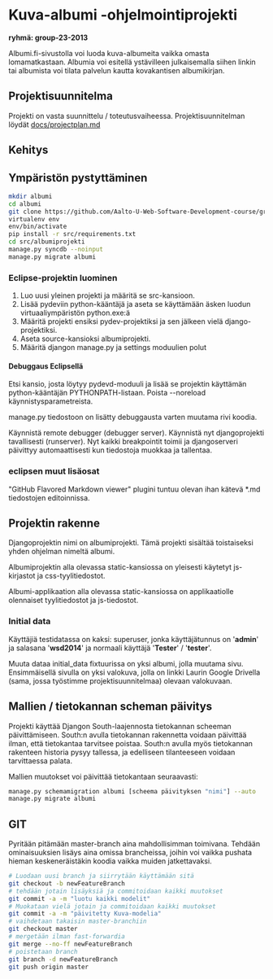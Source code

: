 Kuva-albumi -ohjelmointiprojekti
===============
**ryhmä: group-23-2013**

Albumi.fi-sivustolla voi luoda kuva-albumeita vaikka omasta lomamatkastaan.
Albumia voi esitellä ystävilleen julkaisemalla siihen linkin tai albumista voi tilata 
palvelun kautta kovakantisen albumikirjan.



Projektisuunnitelma
---------------

Projekti on vasta suunnittelu / toteutusvaiheessa.
Projektisuunnitelman löydät [docs/projectplan.md](docs/projectplan.md)


Kehitys
---------------

## Ympäristön pystyttäminen

```bash
mkdir albumi
cd albumi
git clone https://github.com/Aalto-U-Web-Software-Development-course/group-23-2013.git src
virtualenv env
env/bin/activate
pip install -r src/requirements.txt
cd src/albumiprojekti
manage.py syncdb --noinput
manage.py migrate albumi
```

### Eclipse-projektin luominen

1. Luo uusi yleinen projekti ja määritä se src-kansioon. 
2. Lisää pydeviin python-kääntäjä ja aseta se käyttämään äsken luodun virtuaaliympäristön python.exe:ä 
3. Määritä projekti ensiksi pydev-projektiksi ja sen jälkeen vielä django-projektiksi.
4. Aseta source-kansioksi albumiprojekti.
5. Määritä djangon manage.py ja settings moduulien polut

#### Debuggaus Eclipsellä

Etsi kansio, josta löytyy pydevd-moduuli ja lisää se projektin käyttämän python-kääntäjän 
PYTHONPATH-listaan. Poista --noreload käynnistysparametreista.

manage.py tiedostoon on lisätty debuggausta varten muutama rivi koodia.

Käynnistä remote debugger (debugger server). Käynnistä nyt djangoprojekti tavallisesti (runserver).
Nyt kaikki breakpointit toimii ja djangoserveri päivittyy automaattisesti kun tiedostoja muokkaa ja tallentaa.

### eclipsen muut lisäosat

"GitHub Flavored Markdown viewer" plugini tuntuu olevan ihan kätevä *.md tiedostojen editoinnissa.

## Projektin rakenne

Djangoprojektin nimi on albumiprojekti. Tämä projekti sisältää toistaiseksi yhden ohjelman nimeltä albumi.

Albumiprojektin alla olevassa static-kansiossa on yleisesti käytetyt js-kirjastot ja css-tyylitiedostot.

Albumi-applikaation alla olevassa static-kansiossa on applikaatiolle olennaiset tyylitiedostot ja js-tiedostot. 

### Initial data

Käyttäjiä testidatassa on kaksi: superuser, jonka käyttäjätunnus on '**admin**' ja salasana '**wsd2014**' ja 
normaali käyttäjä '**Tester**' / '**tester**'.

Muuta dataa initial_data fixtuurissa on yksi albumi, jolla muutama sivu. Ensimmäisellä sivulla on yksi valokuva, 
jolla on linkki Laurin Google Drivella (sama, jossa työstimme projektisuunnitelmaa) olevaan valokuvaan.

## Mallien / tietokannan scheman päivitys
    
Projekti käyttää Djangon South-laajennosta tietokannan scheeman päivittämiseen.
South:n avulla tietokannan rakennetta voidaan päivittää ilman, että tietokantaa tarvitsee poistaa. 
South:n avulla myös tietokannan rakenteen historia pysyy tallessa, ja edelliseen tilanteeseen voidaan 
tarvittaessa palata.
    
Mallien muutokset voi päivittää tietokantaan seuraavasti:

```bash
manage.py schemamigration albumi [scheema päivityksen "nimi"] --auto
manage.py migrate albumi
```

## GIT

Pyritään pitämään master-branch aina mahdollisimman toimivana.
Tehdään ominaisuuksien lisäys aina omissa brancheissa, joihin voi vaikka pushata 
hieman keskeneräistäkin koodia vaikka muiden jatkettavaksi.

```bash
# Luodaan uusi branch ja siirrytään käyttämään sitä
git checkout -b newFeatureBranch
# tehdään jotain lisäyksiä ja commitoidaan kaikki muutokset
git commit -a -m "luotu kaikki modelit"
# Muokataan vielä jotain ja commitoidaan kaikki muutokset
git commit -a -m "päivitetty Kuva-modelia"
# vaihdetaan takaisin master-branchiin
git checkout master
# mergetään ilman fast-forwardia
git merge --no-ff newFeatureBranch
# poistetaan branch
git branch -d newFeatureBranch
git push origin master
```